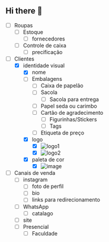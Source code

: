 ## Hi there 👋

- [ ] Roupas
	- [ ] Estoque
 		- [ ] fornecedores
	- [ ] Controle de caixa
		 - [ ] precificação
- [ ] Clientes
	- [x] identidade visual
		- [x] nome
		- [ ] Embalagens
			- [ ] Caixa de papelão
  			- [ ] Sacola
     			- [ ] Sacola para entrega
			- [ ] Papel seda ou carimbo
   			- [ ] Cartão de agradecimento
      			- [ ] Figurinhas/Stickers
      			- [ ] Tags
			- [ ] Etiqueta de preço
		- [x] logo
  			- [x] ![logo1](https://github.com/user-attachments/assets/903af567-2b2c-4b98-b82e-b5476f67cd2a)
			- [x] ![logo2](https://github.com/user-attachments/assets/46ab488e-2971-4c50-b11e-a97cf8210189)
		- [x] paleta de cor
  			- [x] ![image](https://github.com/user-attachments/assets/875ba808-8aac-4545-bc1e-27b8b1ecf212)
- [ ] Canais de venda
	- [ ] instagram
		- [ ] foto de perfil
		- [ ] bio
		- [ ] links para redirecionamento
	- [ ] WhatsApp
 		- [ ] catalago
   	- [ ] site
   	- [ ] Presencial
   		- [ ] Faculdade 
